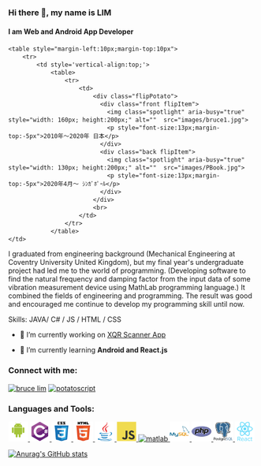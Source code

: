 ### Hi there 👋, my name is LIM
#### I am Web and Android App Developer

<!DOCTYPE html>
<html lang="en-US">
<meta charset="utf-8">
<head>
  <link rel="icon" type="../../potato.js/images/png" href="../../potato.js/images/img-p.png">
  <link rel="stylesheet" href="../../potato.js/css/jquery-ui.css"/>
  <link rel="stylesheet" href="../../potato.js/css/potato.css"/>
  <link rel="stylesheet" href="jquery.orgchart.css"/>

  <link rel="stylesheet" href="index.css"/>
  <script type="text/javascript" src="../../potato.js/js/enchant.js"></script>
  <script type="text/javascript" src="../../potato.js/js/Chart.bundle.js"></script>
  <script type="text/javascript" src="../../potato.js/js/Chart.utils.js"></script>
  <script type="text/javascript" src="../../potato.js/js/jquery-3.4.1.js"></script>
  <script type="text/javascript" src="../../potato.js/js/jquery-ui.js"></script>
  <script type="text/javascript" src="../../potato.js/js/angular.js"></script>
  <script type="text/javascript" src="../../potato.js/js/potato.1.5.0.js"></script>
  <script type="text/javascript" src="chartjs-plugin-labels.js"></script>
  <script type="text/javascript" src="jquery.mousewheel.js"></script>
  <script type="text/javascript" src="jquery.orgchart.js"></script>
  <!--<script type="text/javascript" src="jquery.panzoom.js"></script>-->
  <script type="text/javascript" src="index.js"></script>
</head>
  <body>

	<table style="margin-left:10px;margin-top:10px">
		<tr>
			<td style='vertical-align:top;'>
				<table>
					<tr>
						<td>
							<div class="flipPotato">
							  <div class="front flipItem">
								<img class="spotlight" aria-busy="true" style="width: 160px; height:200px;" alt=""  src="images/bruce1.jpg">
								<p style="font-size:13px;margin-top:-5px">2010年～2020年 日本</p>
							  </div>
							  <div class="back flipItem">
								<img class="spotlight" aria-busy="true" style="width: 130px; height:200px;" alt=""  src="images/PBook.jpg">
								<p style="font-size:13px;margin-top:-5px">2020年4月～ ｼﾝｶﾞﾎﾟｰﾙ</p>
							  </div>
							</div>
							<br>
						</td>
					</tr>
				</table>
    </td>
  </tr>
 </table>
</body> 
</html>




I graduated from engineering background (Mechanical Engineering at Coventry University United Kingdom),
but my final year's undergraduate project had led me to the world of programming.
(Developing software to find the natural frequency and damping factor from the input data
of some vibration measurement device using MathLab programming language.)
It combined the fields of engineering and programming.
The result was good and encouraged me continue to develop my programming skill until now.

Skills: JAVA/ C# / JS / HTML / CSS

- 🔭 I’m currently working on [XQR Scanner App](https://play.google.com/store/apps/details?id=com.potato.barcodescanner)

- 🌱 I’m currently learning **Android and React.js**

<h3 align="left">Connect with me:</h3>
<p align="left">
<a href="https://fb.com/bruce.lim.507" target="blank"><img align="center" src="https://cdn.jsdelivr.net/npm/simple-icons@3.0.1/icons/facebook.svg" alt="bruce lim" height="30" width="40" /></a>
<a href="https://www.youtube.com/channel/UCSvc1mfBihTH_qfkAs7Iy4g" target="blank"><img align="center" src="https://cdn.jsdelivr.net/npm/simple-icons@3.0.1/icons/youtube.svg" alt="potatoscript" height="30" width="40" /></a>
</p>

<h3 align="left">Languages and Tools:</h3>
<p align="left"> <a href="https://developer.android.com" target="_blank"> <img src="https://raw.githubusercontent.com/devicons/devicon/master/icons/android/android-original-wordmark.svg" alt="android" width="40" height="40"/> </a> <a href="https://www.w3schools.com/cs/" target="_blank"> <img src="https://raw.githubusercontent.com/devicons/devicon/master/icons/csharp/csharp-original.svg" alt="csharp" width="40" height="40"/> </a> <a href="https://www.w3schools.com/css/" target="_blank"> <img src="https://raw.githubusercontent.com/devicons/devicon/master/icons/css3/css3-original-wordmark.svg" alt="css3" width="40" height="40"/> </a> <a href="https://www.w3.org/html/" target="_blank"> <img src="https://raw.githubusercontent.com/devicons/devicon/master/icons/html5/html5-original-wordmark.svg" alt="html5" width="40" height="40"/> </a> <a href="https://www.java.com" target="_blank"> <img src="https://raw.githubusercontent.com/devicons/devicon/master/icons/java/java-original.svg" alt="java" width="40" height="40"/> </a> <a href="https://developer.mozilla.org/en-US/docs/Web/JavaScript" target="_blank"> <img src="https://raw.githubusercontent.com/devicons/devicon/master/icons/javascript/javascript-original.svg" alt="javascript" width="40" height="40"/> </a> <a href="https://www.mathworks.com/" target="_blank"> <img src="https://raw.githubusercontent.com/simple-icons/simple-icons/master/icons/mathworks.svg" alt="matlab" width="40" height="40"/> </a> <a href="https://www.mysql.com/" target="_blank"> <img src="https://raw.githubusercontent.com/devicons/devicon/master/icons/mysql/mysql-original-wordmark.svg" alt="mysql" width="40" height="40"/> </a> <a href="https://www.php.net" target="_blank"> <img src="https://raw.githubusercontent.com/devicons/devicon/master/icons/php/php-original.svg" alt="php" width="40" height="40"/> </a> <a href="https://www.postgresql.org" target="_blank"> <img src="https://raw.githubusercontent.com/devicons/devicon/master/icons/postgresql/postgresql-original-wordmark.svg" alt="postgresql" width="40" height="40"/> </a> <a href="https://reactjs.org/" target="_blank"> <img src="https://raw.githubusercontent.com/devicons/devicon/master/icons/react/react-original-wordmark.svg" alt="react" width="40" height="40"/> </a> </p>

[![Anurag's GitHub stats](https://github-readme-stats.vercel.app/api?username=potatoscript)](https://github.com/anuraghazra/github-readme-stats)
